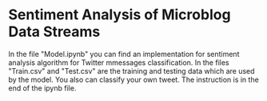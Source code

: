 # Sentiment Analysis of Microblog Data Streams

In the file "Model.ipynb" you can find an implementation for sentiment analysis algorithm for Twitter mmessages classification. 
In the files "Train.csv" and "Test.csv" are the training and testing data which are used by the model. 
You also can classify your own tweet. The instruction is in the end of the ipynb file.
